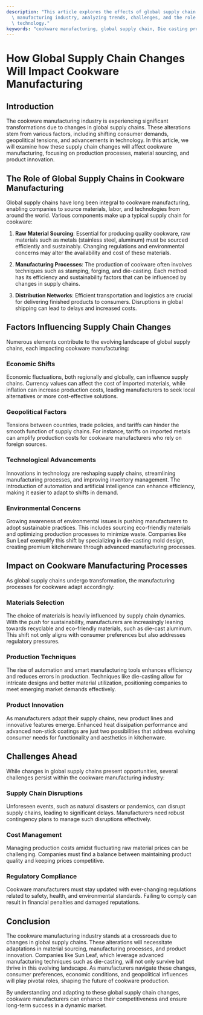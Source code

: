 ```yaml
---
description: "This article explores the effects of global supply chain changes on the cookware\
  \ manufacturing industry, analyzing trends, challenges, and the role of die-casting\
  \ technology."
keywords: "cookware manufacturing, global supply chain, Die casting process, Die-cast aluminum"
---
```

# How Global Supply Chain Changes Will Impact Cookware Manufacturing

## Introduction

The cookware manufacturing industry is experiencing significant transformations due to changes in global supply chains. These alterations stem from various factors, including shifting consumer demands, geopolitical tensions, and advancements in technology. In this article, we will examine how these supply chain changes will affect cookware manufacturing, focusing on production processes, material sourcing, and product innovation.

## The Role of Global Supply Chains in Cookware Manufacturing

Global supply chains have long been integral to cookware manufacturing, enabling companies to source materials, labor, and technologies from around the world. Various components make up a typical supply chain for cookware:

1. **Raw Material Sourcing**: Essential for producing quality cookware, raw materials such as metals (stainless steel, aluminum) must be sourced efficiently and sustainably. Changing regulations and environmental concerns may alter the availability and cost of these materials.

2. **Manufacturing Processes**: The production of cookware often involves techniques such as stamping, forging, and die-casting. Each method has its efficiency and sustainability factors that can be influenced by changes in supply chains.

3. **Distribution Networks**: Efficient transportation and logistics are crucial for delivering finished products to consumers. Disruptions in global shipping can lead to delays and increased costs.

## Factors Influencing Supply Chain Changes

Numerous elements contribute to the evolving landscape of global supply chains, each impacting cookware manufacturing:

### Economic Shifts

Economic fluctuations, both regionally and globally, can influence supply chains. Currency values can affect the cost of imported materials, while inflation can increase production costs, leading manufacturers to seek local alternatives or more cost-effective solutions.

### Geopolitical Factors

Tensions between countries, trade policies, and tariffs can hinder the smooth function of supply chains. For instance, tariffs on imported metals can amplify production costs for cookware manufacturers who rely on foreign sources. 

### Technological Advancements

Innovations in technology are reshaping supply chains, streamlining manufacturing processes, and improving inventory management. The introduction of automation and artificial intelligence can enhance efficiency, making it easier to adapt to shifts in demand.

### Environmental Concerns

Growing awareness of environmental issues is pushing manufacturers to adopt sustainable practices. This includes sourcing eco-friendly materials and optimizing production processes to minimize waste. Companies like Sun Leaf exemplify this shift by specializing in die-casting mold design, creating premium kitchenware through advanced manufacturing processes.

## Impact on Cookware Manufacturing Processes

As global supply chains undergo transformation, the manufacturing processes for cookware adapt accordingly:

### Materials Selection

The choice of materials is heavily influenced by supply chain dynamics. With the push for sustainability, manufacturers are increasingly leaning towards recyclable and eco-friendly materials, such as die-cast aluminum. This shift not only aligns with consumer preferences but also addresses regulatory pressures.

### Production Techniques

The rise of automation and smart manufacturing tools enhances efficiency and reduces errors in production. Techniques like die-casting allow for intricate designs and better material utilization, positioning companies to meet emerging market demands effectively.

### Product Innovation

As manufacturers adapt their supply chains, new product lines and innovative features emerge. Enhanced heat dissipation performance and advanced non-stick coatings are just two possibilities that address evolving consumer needs for functionality and aesthetics in kitchenware.

## Challenges Ahead

While changes in global supply chains present opportunities, several challenges persist within the cookware manufacturing industry:

### Supply Chain Disruptions

Unforeseen events, such as natural disasters or pandemics, can disrupt supply chains, leading to significant delays. Manufacturers need robust contingency plans to manage such disruptions effectively.

### Cost Management

Managing production costs amidst fluctuating raw material prices can be challenging. Companies must find a balance between maintaining product quality and keeping prices competitive.

### Regulatory Compliance

Cookware manufacturers must stay updated with ever-changing regulations related to safety, health, and environmental standards. Failing to comply can result in financial penalties and damaged reputations.

## Conclusion

The cookware manufacturing industry stands at a crossroads due to changes in global supply chains. These alterations will necessitate adaptations in material sourcing, manufacturing processes, and product innovation. Companies like Sun Leaf, which leverage advanced manufacturing techniques such as die-casting, will not only survive but thrive in this evolving landscape. As manufacturers navigate these changes, consumer preferences, economic conditions, and geopolitical influences will play pivotal roles, shaping the future of cookware production. 

By understanding and adapting to these global supply chain changes, cookware manufacturers can enhance their competitiveness and ensure long-term success in a dynamic market.
